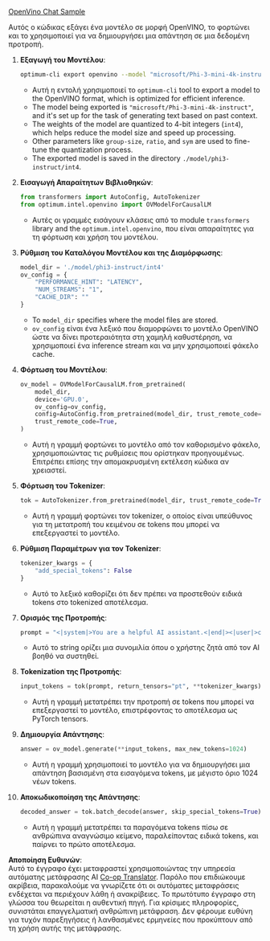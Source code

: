 <!--
CO_OP_TRANSLATOR_METADATA:
{
  "original_hash": "a2a54312eea82ac654fb0f6d39b1f772",
  "translation_date": "2025-05-09T15:54:41+00:00",
  "source_file": "md/02.Application/01.TextAndChat/Phi3/E2E_OpenVino_Chat.md",
  "language_code": "el"
}
-->
[OpenVino Chat Sample](../../../../../../code/06.E2E/E2E_OpenVino_Chat_Phi3-instruct.ipynb)

Αυτός ο κώδικας εξάγει ένα μοντέλο σε μορφή OpenVINO, το φορτώνει και το χρησιμοποιεί για να δημιουργήσει μια απάντηση σε μια δεδομένη προτροπή.

1. **Εξαγωγή του Μοντέλου**:  
   ```bash
   optimum-cli export openvino --model "microsoft/Phi-3-mini-4k-instruct" --task text-generation-with-past --weight-format int4 --group-size 128 --ratio 0.6 --sym --trust-remote-code ./model/phi3-instruct/int4
   ```  
   - Αυτή η εντολή χρησιμοποιεί το `optimum-cli` tool to export a model to the OpenVINO format, which is optimized for efficient inference.
   - The model being exported is `"microsoft/Phi-3-mini-4k-instruct"`, and it's set up for the task of generating text based on past context.
   - The weights of the model are quantized to 4-bit integers (`int4`), which helps reduce the model size and speed up processing.
   - Other parameters like `group-size`, `ratio`, and `sym` are used to fine-tune the quantization process.
   - The exported model is saved in the directory `./model/phi3-instruct/int4`.

2. **Εισαγωγή Απαραίτητων Βιβλιοθηκών**:  
   ```python
   from transformers import AutoConfig, AutoTokenizer
   from optimum.intel.openvino import OVModelForCausalLM
   ```  
   - Αυτές οι γραμμές εισάγουν κλάσεις από το module `transformers` library and the `optimum.intel.openvino`, που είναι απαραίτητες για τη φόρτωση και χρήση του μοντέλου.

3. **Ρύθμιση του Καταλόγου Μοντέλου και της Διαμόρφωσης**:  
   ```python
   model_dir = './model/phi3-instruct/int4'
   ov_config = {
       "PERFORMANCE_HINT": "LATENCY",
       "NUM_STREAMS": "1",
       "CACHE_DIR": ""
   }
   ```  
   - Το `model_dir` specifies where the model files are stored.
   - `ov_config` είναι ένα λεξικό που διαμορφώνει το μοντέλο OpenVINO ώστε να δίνει προτεραιότητα στη χαμηλή καθυστέρηση, να χρησιμοποιεί ένα inference stream και να μην χρησιμοποιεί φάκελο cache.

4. **Φόρτωση του Μοντέλου**:  
   ```python
   ov_model = OVModelForCausalLM.from_pretrained(
       model_dir,
       device='GPU.0',
       ov_config=ov_config,
       config=AutoConfig.from_pretrained(model_dir, trust_remote_code=True),
       trust_remote_code=True,
   )
   ```  
   - Αυτή η γραμμή φορτώνει το μοντέλο από τον καθορισμένο φάκελο, χρησιμοποιώντας τις ρυθμίσεις που ορίστηκαν προηγουμένως. Επιτρέπει επίσης την απομακρυσμένη εκτέλεση κώδικα αν χρειαστεί.

5. **Φόρτωση του Tokenizer**:  
   ```python
   tok = AutoTokenizer.from_pretrained(model_dir, trust_remote_code=True)
   ```  
   - Αυτή η γραμμή φορτώνει τον tokenizer, ο οποίος είναι υπεύθυνος για τη μετατροπή του κειμένου σε tokens που μπορεί να επεξεργαστεί το μοντέλο.

6. **Ρύθμιση Παραμέτρων για τον Tokenizer**:  
   ```python
   tokenizer_kwargs = {
       "add_special_tokens": False
   }
   ```  
   - Αυτό το λεξικό καθορίζει ότι δεν πρέπει να προστεθούν ειδικά tokens στο tokenized αποτέλεσμα.

7. **Ορισμός της Προτροπής**:  
   ```python
   prompt = "<|system|>You are a helpful AI assistant.<|end|><|user|>can you introduce yourself?<|end|><|assistant|>"
   ```  
   - Αυτό το string ορίζει μια συνομιλία όπου ο χρήστης ζητά από τον AI βοηθό να συστηθεί.

8. **Tokenization της Προτροπής**:  
   ```python
   input_tokens = tok(prompt, return_tensors="pt", **tokenizer_kwargs)
   ```  
   - Αυτή η γραμμή μετατρέπει την προτροπή σε tokens που μπορεί να επεξεργαστεί το μοντέλο, επιστρέφοντας το αποτέλεσμα ως PyTorch tensors.

9. **Δημιουργία Απάντησης**:  
   ```python
   answer = ov_model.generate(**input_tokens, max_new_tokens=1024)
   ```  
   - Αυτή η γραμμή χρησιμοποιεί το μοντέλο για να δημιουργήσει μια απάντηση βασισμένη στα εισαγόμενα tokens, με μέγιστο όριο 1024 νέων tokens.

10. **Αποκωδικοποίηση της Απάντησης**:  
    ```python
    decoded_answer = tok.batch_decode(answer, skip_special_tokens=True)[0]
    ```  
    - Αυτή η γραμμή μετατρέπει τα παραγόμενα tokens πίσω σε ανθρώπινα αναγνώσιμο κείμενο, παραλείποντας ειδικά tokens, και παίρνει το πρώτο αποτέλεσμα.

**Αποποίηση Ευθυνών**:  
Αυτό το έγγραφο έχει μεταφραστεί χρησιμοποιώντας την υπηρεσία αυτόματης μετάφρασης AI [Co-op Translator](https://github.com/Azure/co-op-translator). Παρόλο που επιδιώκουμε ακρίβεια, παρακαλούμε να γνωρίζετε ότι οι αυτόματες μεταφράσεις ενδέχεται να περιέχουν λάθη ή ανακρίβειες. Το πρωτότυπο έγγραφο στη γλώσσα του θεωρείται η αυθεντική πηγή. Για κρίσιμες πληροφορίες, συνιστάται επαγγελματική ανθρώπινη μετάφραση. Δεν φέρουμε ευθύνη για τυχόν παρεξηγήσεις ή λανθασμένες ερμηνείες που προκύπτουν από τη χρήση αυτής της μετάφρασης.